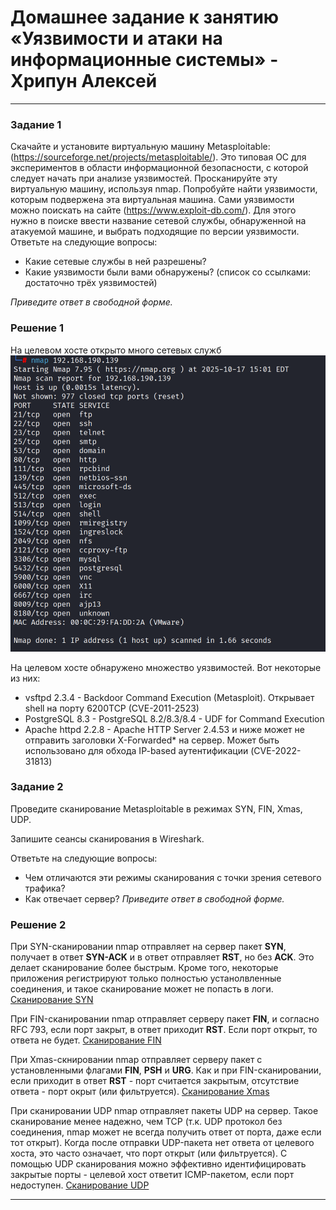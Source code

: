 # Домашнее задание к занятию «Уязвимости и атаки на информационные системы» - Хрипун Алексей

---

### Задание 1
Скачайте и установите виртуальную машину Metasploitable: (https://sourceforge.net/projects/metasploitable/).
Это типовая ОС для экспериментов в области информационной безопасности, с которой следует начать при анализе уязвимостей.
Просканируйте эту виртуальную машину, используя nmap.
Попробуйте найти уязвимости, которым подвержена эта виртуальная машина.
Сами уязвимости можно поискать на сайте (https://www.exploit-db.com/).
Для этого нужно в поиске ввести название сетевой службы, обнаруженной на атакуемой машине, и выбрать подходящие по версии уязвимости.
Ответьте на следующие вопросы:

* Какие сетевые службы в ней разрешены?
* Какие уязвимости были вами обнаружены? (список со ссылками: достаточно трёх уязвимостей)

*Приведите ответ в свободной форме.*

### Решение 1

На целевом хосте открыто много сетевых служб 
![Сетевые службы](img/task1.png)

На целевом хосте обнаружено множество уязвимостей. Вот некоторые из них:
* vsftpd 2.3.4 - Backdoor Command Execution (Metasploit). Открывает shell на порту 6200TCP (CVE-2011-2523)
* PostgreSQL 8.3 - PostgreSQL 8.2/8.3/8.4 - UDF for Command Execution
* Apache httpd 2.2.8 - Apache HTTP Server 2.4.53 и ниже может не отправить заголовки X-Forwarded* на сервер. Может быть использовано для обхода IP-based аутентификации (CVE-2022-31813)


### Задание 2

Проведите сканирование Metasploitable в режимах SYN, FIN, Xmas, UDP.

Запишите сеансы сканирования в Wireshark.

Ответьте на следующие вопросы:

* Чем отличаются эти режимы сканирования с точки зрения сетевого трафика?
* Как отвечает сервер?
*Приведите ответ в свободной форме.*


### Решение 2

При SYN-сканировании nmap отправляет на сервер пакет **SYN**, получает в ответ **SYN-ACK** и в ответ отправляет **RST**, но без **ACK**. Это делает сканирование более быстрым. Кроме того, некоторые приложения регистрируют только полностью устанолвленные соединения, и такое сканирование может не попасть в логи.
[Сканирование SYN](wireshark/SYN-scan.pcapng)

При FIN-сканировании nmap отправляет серверу пакет **FIN**, и согласно RFC 793, если порт закрыт, в ответ приходит **RST**. Если порт открыт, то ответа не будет.
[Сканирование FIN](wireshark/FIN-scan.pcapng)

При Xmas-скнировании nmap отправляет серверу пакет с установленными флагами **FIN**, **PSH** и **URG**. Как и при FIN-сканировании, если приходит в ответ **RST** - порт считается закрытым, отсутствие ответа - порт окрыт (или фильтруется). 
[Сканирование Xmas](wireshark/Xmas-scan.pcapng)

При сканировании UDP nmap отправляет пакеты UDP на сервер. Такое сканирование менее надежно, чем TCP (т.к. UDP протокол без соединения, nmap может не всегда получить ответ от порта, даже если тот открыт). Когда после отправки UDP-пакета нет ответа от целевого хоста, это часто означает, что порт открыт (или фильтруется). С помощью UDP сканирования можно эффективно идентифицировать закрытые порты - целевой хост ответит ICMP-пакетом, если порт недоступен. 
[Сканирование UDP](wireshark/UDP-scan1.pcapng)

---


